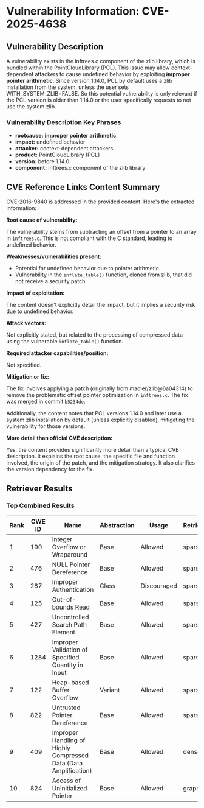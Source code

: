 # Vulnerability Information: CVE-2025-4638

## Vulnerability Description
A vulnerability exists in the inftrees.c component of the zlib library, which is bundled within the PointCloudLibrary (PCL). This issue may allow context-dependent attackers to cause undefined behavior by exploiting **improper pointer arithmetic**. Since version 1.14.0, PCL by default uses a zlib installation from the system, unless the user sets WITH_SYSTEM_ZLIB=FALSE. So this potential vulnerability is only relevant if the PCL version is older than 1.14.0 or the user specifically requests to not use the system zlib.

### Vulnerability Description Key Phrases
- **rootcause:** **improper pointer arithmetic**
- **impact:** undefined behavior
- **attacker:** context-dependent attackers
- **product:** PointCloudLibrary (PCL)
- **version:** before 1.14.0
- **component:** inftrees.c component of the zlib library

## CVE Reference Links Content Summary
CVE-2016-9840 is addressed in the provided content. Here's the extracted information:

**Root cause of vulnerability:**

The vulnerability stems from subtracting an offset from a pointer to an array in `inftrees.c`. This is not compliant with the C standard, leading to undefined behavior.

**Weaknesses/vulnerabilities present:**

*   Potential for undefined behavior due to pointer arithmetic.
*   Vulnerability in the `inflate_table()` function, cloned from zlib, that did not receive a security patch.

**Impact of exploitation:**

The content doesn't explicitly detail the impact, but it implies a security risk due to undefined behavior.

**Attack vectors:**

Not explicitly stated, but related to the processing of compressed data using the vulnerable `inflate_table()` function.

**Required attacker capabilities/position:**

Not specified.

**Mitigation or fix:**

The fix involves applying a patch (originally from madler/zlib@6a04314) to remove the problematic offset pointer optimization in `inftrees.c`.  The fix was merged in commit `b5234de`.

Additionally, the content notes that PCL versions 1.14.0 and later use a system zlib installation by default (unless explicitly disabled), mitigating the vulnerability for those versions.

**More detail than official CVE description:**

Yes, the content provides significantly more detail than a typical CVE description. It explains the root cause, the specific file and function involved, the origin of the patch, and the mitigation strategy. It also clarifies the version dependency for the fix.

## Retriever Results

### Top Combined Results

| Rank | CWE ID | Name | Abstraction | Usage  | Retrievers | Individual Scores |
|------|--------|------|-------------|-------|------------|-------------------|
| 1 | 190 | Integer Overflow or Wraparound | Base | Allowed | sparse | 0.446 |
| 2 | 476 | NULL Pointer Dereference | Base | Allowed | sparse | 0.397 |
| 3 | 287 | Improper Authentication | Class | Discouraged | sparse | 0.391 |
| 4 | 125 | Out-of-bounds Read | Base | Allowed | sparse | 0.390 |
| 5 | 427 | Uncontrolled Search Path Element | Base | Allowed | sparse | 0.389 |
| 6 | 1284 | Improper Validation of Specified Quantity in Input | Base | Allowed | sparse | 0.388 |
| 7 | 122 | Heap-based Buffer Overflow | Variant | Allowed | sparse | 0.387 |
| 8 | 822 | Untrusted Pointer Dereference | Base | Allowed | sparse | 0.384 |
| 9 | 409 | Improper Handling of Highly Compressed Data (Data Amplification) | Base | Allowed | dense | 0.509 |
| 10 | 824 | Access of Uninitialized Pointer | Base | Allowed | graph | 0.003 |

